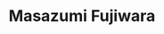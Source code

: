 ---
title: "Masazumi Fujiwara"
draft: false

# Job rank 職階
rank: "Assoc. Professor" # 教授 | 准教授 | 助教 | ...

# Sort oorder
weight: 2

# Laboratory group
la_group: "Material Chemistry" # 分子化学 | 物質化学 | 反応化学

# Laboratory
laboratory:
  id: nano
  name: Nano Chemistry Laboratory


# page title background image
bg_image: "images/banner/bg1.jpg"

# meta description ~100 letters in Japanese
description : "Study of optically functional nanomaterials for instrumentation"

# teacher portrait
image: "images/faculty/fujiwara.jpg"

# interest
interest: ["Nanomaterials", "Quantum measurement", "Nano optics"]

# achievements
achievements:
- icon: ti-id-badge
  link: https://orcid.org/0000-0002-7845-2387
  name: ORCID 0000-0002-7845-2387
- icon: ti-google
  link: https://scholar.google.co.jp/citations?user=JPsIfmcAAAAJ&hl
  name: Scholar JPsIfmcAAAAJ&hl


# contact info
contact:
- icon: ti-email
  link: mailto:masazumi@okayama-u.ac.jp
  name: masazumi@okayama-u.ac.jp
- icon: ti-mobile
  link: tel:086-251-7834
  name: 086-251-7834


- name : "Nano Chemistry Laboratory"
  icon : "ti-world" # icon pack : https://themify.me/themify-icons
  link : "https://www.nanochem-okayama-u.net/"

- name : "3-1-1 Tsushima-Naka, Kita Ward, Okayama City, Okayama 700-8530"
  icon : "ti-location-pin" # icon pack : https://themify.me/themify-icons
  link : "#"

# type
type: "faculty"
---